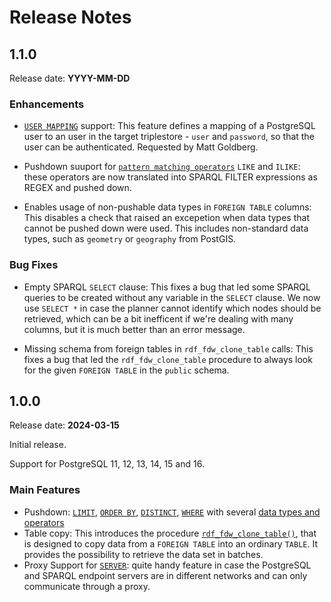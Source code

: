 # Release Notes

## 1.1.0
Release date: **YYYY-MM-DD**

### Enhancements

* [`USER MAPPING`](https://github.com/jimjonesbr/rdf_fdw?tab=readme-ov-file#create-user-mapping) support: This feature defines a mapping of a PostgreSQL user to an user in the target triplestore - `user` and `password`, so that the user can be authenticated. Requested by Matt Goldberg. 

* Pushdown suuport for [`pattern matching operators`](https://www.postgresql.org/docs/current/functions-matching.html#FUNCTIONS-LIKE) `LIKE` and `ILIKE`: these operators are now translated into SPARQL FILTER expressions as REGEX and pushed down.

* Enables usage of non-pushable data types in `FOREIGN TABLE` columns: This disables a check that raised an excepetion when data types that cannot be pushed down were used. This includes non-standard data types, such as `geometry` or `geography` from PostGIS.

### Bug Fixes
* Empty SPARQL `SELECT` clause: This fixes a bug that led some SPARQL queries to be created without any variable in the `SELECT` clause. We now use `SELECT *` in case the planner cannot identify which nodes should be retrieved, which can be a bit inefficent if we're dealing with many columns, but it is much better than an error message.

* Missing schema from foreign tables in `rdf_fdw_clone_table` calls: This fixes a bug that led the `rdf_fdw_clone_table` procedure to always look for the given `FOREIGN TABLE` in the `public` schema.

## 1.0.0
Release date: **2024-03-15**

Initial release. 

Support for PostgreSQL 11, 12, 13, 14, 15 and 16.

### Main Features

* Pushdown: [`LIMIT`](https://github.com/jimjonesbr/rdf_fdw?tab=readme-ov-file#limit), [`ORDER BY`](https://github.com/jimjonesbr/rdf_fdw?tab=readme-ov-file#order-by), [`DISTINCT`](https://github.com/jimjonesbr/rdf_fdw?tab=readme-ov-file#distinct), [`WHERE`](https://github.com/jimjonesbr/rdf_fdw?tab=readme-ov-file#where) with several [data types and operators](https://github.com/jimjonesbr/rdf_fdw?tab=readme-ov-file#where)
* Table copy: This introduces the procedure [`rdf_fdw_clone_table()`](https://github.com/jimjonesbr/rdf_fdw?tab=readme-ov-file#rdf_fdw_clone_table), that is designed to copy data from a `FOREIGN TABLE` into an ordinary `TABLE`. It provides the possibility to retrieve the data set in batches.
* Proxy Support for [`SERVER`](https://github.com/jimjonesbr/rdf_fdw?tab=readme-ov-file#create-server): quite handy feature in case the PostgreSQL and SPARQL endpoint servers are in different networks and can only communicate through a proxy.